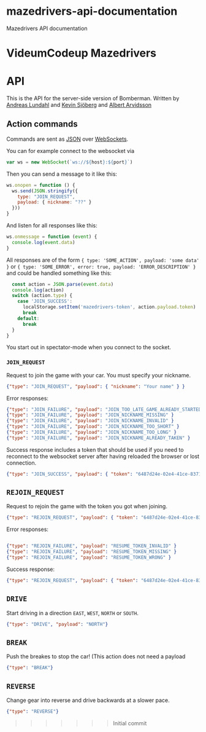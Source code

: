 # mazedrivers-api-documentation
Mazedrivers API documentation

# VideumCodeup Mazedrivers

# API

This is the API for the server-side version of Bomberman. Written by [Andreas
Lundahl](https://github.com/andreaslundahl) and [Kevin
Sjöberg](https://github.com/kevinsjoberg) and [Albert
Arvidsson](https://github.com/scmx)

## Action commands

Commands are sent as [JSON](http://json.org/) over
[WebSockets](https://developer.mozilla.org/en-US/docs/WebSockets).

You can for example connect to the websocket via

```javascript
var ws = new WebSocket(`ws://${host}:${port}`)
```

Then you can send a message to it like this:
```javascript
ws.onopen = function () {
  ws.send(JSON.stringify({
    type: "JOIN_REQUEST",
    payload: { nickname: "??" }
  }))
}
```

And listen for all responses like this:
```javascript
ws.onmessage = function (event) {
  console.log(event.data)
}
```

All responses are of the form `{ type: 'SOME_ACTION', payload: 'some data' }`
or `{ type: 'SOME_ERROR', error: true, payload: 'ERROR_DESCRIPTION' }` and
could be handled something like this:

```javascript
  const action = JSON.parse(event.data)
  console.log(action)
  switch (action.type) {
    case 'JOIN_SUCCESS':
      localStorage.setItem('mazedrivers-token', action.payload.token)
      break
    default:
      break
  }
}
```

You start out in spectator-mode when you connect to the socket.

### `JOIN_REQUEST`

Request to join the game with your car. You must specify your nickname.

```json
{"type": "JOIN_REQUEST", "payload": { "nickname": "Your name" } }
```

Error responses:
```json
{"type": "JOIN_FAILURE", "payload": "JOIN_TOO_LATE_GAME_ALREADY_STARTED" }
{"type": "JOIN_FAILURE", "payload": "JOIN_NICKNAME_MISSING" }
{"type": "JOIN_FAILURE", "payload": "JOIN_NICKNAME_INVALID" }
{"type": "JOIN_FAILURE", "payload": "JOIN_NICKNAME_TOO_SHORT" }
{"type": "JOIN_FAILURE", "payload": "JOIN_NICKNAME_TOO_LONG" }
{"type": "JOIN_FAILURE", "payload": "JOIN_NICKNAME_ALREADY_TAKEN" }
```

Success response includes a token that should be used if you need to reconnect
to the websocket server after having reloaded the browser or lost connection.

```json
{"type": "JOIN_SUCCESS", "payload": { "token": "6487d24e-02e4-41ce-8371-db56742d3b6a" } }
```

## `REJOIN_REQUEST`

Request to rejoin the game with the token you got when joining.

```json
{"type": "REJOIN_REQUEST", "payload": { "token": "6487d24e-02e4-41ce-8371-db56742d3b6a"  } }
```

Error responses:
```json

{"type": "REJOIN_FAILURE", "payload": "RESUME_TOKEN_INVALID" }
{"type": "REJOIN_FAILURE", "payload": "RESUME_TOKEN_MISSING" }
{"type": "REJOIN_FAILURE", "payload": "RESUME_TOKEN_WRONG" }
```

Success response:
```json
{"type": "REJOIN_REQUEST", "payload": { "token": "6487d24e-02e4-41ce-8371-db56742d3b6a"  } }
```

## `DRIVE`

Start driving in a direction `EAST`, `WEST`, `NORTH` or `SOUTH`.

```json
{"type": "DRIVE", "payload": "NORTH"}
```

## `BREAK`

Push the breakes to stop the car! (This action does not need a payload

```json
{"type": "BREAK"}
```

## `REVERSE`

Change gear into reverse and drive backwards at a slower pace.

```json
{"type": "REVERSE"}
```
>>>>>>> Initial commit
